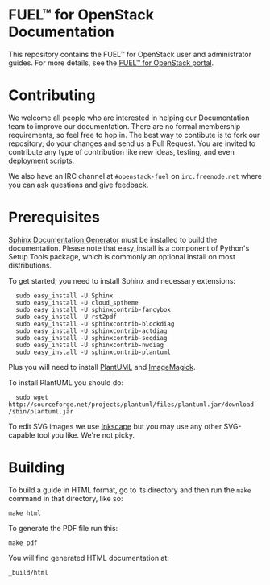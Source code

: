 FUEL™ for OpenStack Documentation
=================================

This repository contains the FUEL™ for OpenStack user and administrator guides. For more details, see the [FUEL™ for OpenStack portal](http://fuel.mirantis.com "FUEL™ for OpenStack portal").

Contributing
============
We welcome all people who are interested in helping our Documentation team to improve our documentation. There are no formal membership requirements, so feel free to hop in. The best way to contibute is to fork our repository, do your changes and send us a Pull Request. You are invited to contribute any type of contribution like new ideas, testing, and even deployment scripts.

We also have an IRC channel at ``#openstack-fuel`` on ``irc.freenode.net`` where you can ask questions and give feedback. 

Prerequisites
=============

[Sphinx Documentation Generator](http://sphinx-doc.org/ "Sphinx Documentation Generator") must be installed to build the documentation. Please note that easy_install is a component of Python's Setup Tools package, which is commonly an optional install on most distributions.

To get started, you need to install Sphinx and necessary extensions:

      sudo easy_install -U Sphinx
      sudo easy_install -U cloud_sptheme
      sudo easy_install -U sphinxcontrib-fancybox
      sudo easy_install -U rst2pdf
      sudo easy_install -U sphinxcontrib-blockdiag
      sudo easy_install -U sphinxcontrib-actdiag
      sudo easy_install -U sphinxcontrib-seqdiag
      sudo easy_install -U sphinxcontrib-nwdiag
      sudo easy_install -U sphinxcontrib-plantuml

Plus you will need to install [PlantUML](http://plantuml.sourceforge.net/ "PlantUML") and [ImageMagick](http://www.imagemagick.org/ "ImageMagick").

To install PlantUML you should do:

      sudo wget http://sourceforge.net/projects/plantuml/files/plantuml.jar/download /sbin/plantuml.jar

To edit SVG images we use [Inkscape](http://inkscape.org/ "Inkscape") but you may use any other SVG-capable tool you like. We're not picky.
    
Building
========

To build a guide in HTML format, go to its directory and then run the ``make`` command in that directory, like so:

    make html

To generate the PDF file run this:

    make pdf

You will find generated HTML documentation at:

    _build/html